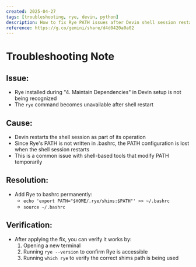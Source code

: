 ```yaml
---
created: 2025-04-27
tags: [troubleshooting, rye, devin, python]
description: How to fix Rye PATH issues after Devin shell session restart
reference: https://g.co/gemini/share/d4d0420a0a02
---
```

# Troubleshooting Note

## Issue:
* Rye installed during "4. Maintain Dependencies" in Devin setup is not being recognized
* The `rye` command becomes unavailable after shell restart

## Cause:
* Devin restarts the shell session as part of its operation
* Since Rye's PATH is not written in .bashrc, the PATH configuration is lost when the shell session restarts
* This is a common issue with shell-based tools that modify PATH temporarily

## Resolution:
* Add Rye to bashrc permanently:
	* `echo 'export PATH="$HOME/.rye/shims:$PATH"' >> ~/.bashrc`
	* `source ~/.bashrc`

## Verification:
* After applying the fix, you can verify it works by:
	1. Opening a new terminal
	2. Running `rye --version` to confirm Rye is accessible
	3. Running `which rye` to verify the correct shims path is being used
